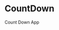 # CountDown
 Count Down App
      
            
                                                            
                                                                             
                                                                          
                                                                     
                                                          
                                     
                      
                   
    
 
   
